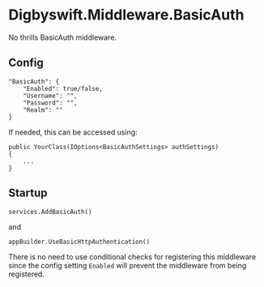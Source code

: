 # Digbyswift.Middleware.BasicAuth

No thrills BasicAuth middleware.

## Config

```
"BasicAuth": {
    "Enabled": true/false,
    "Username": "",
    "Password": "",
    "Realm": ""
}
```

If needed, this can be accessed using:

```
public YourClass(IOptions<BasicAuthSettings> authSettings)
{
    ...
}
```

## Startup

```
services.AddBasicAuth()
```
and

```
appBuilder.UseBasicHttpAuthentication()
```

There is no need to use conditional checks for registering this middleware since
the config setting `Enabled` will prevent the middleware from being registered.
